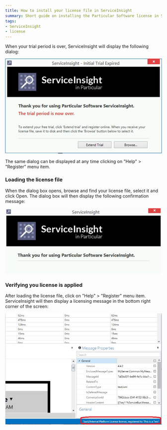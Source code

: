 ```yaml
---
title: How to install your license file in ServiceInsight
summary: Short guide on installing the Particular Software license in Serviceinsight user interface
tags:
- ServiceInsight
- license
---
```


When your trial period is over, ServiceInsight will display the following dialog:

![trial period expiration](images/trial-period-expiration.jpg)

The same dialog can be displayed at any time clicking on "Help" \> "Register" menu item.


### Loading the license file

When the dialog box opens, browse and find your license file, select it and click Open. The dialog box will then display the following confirmation message:

![trial period licensed](images/trial-period-licensed.jpg)

### Verifying you license is applied

After loading the license file, click on "Help" \> "Register" menu item. ServiceInsight will then display a licensing message in the bottom right corner of the screen:

![license verified](images/license-verified.jpg)

